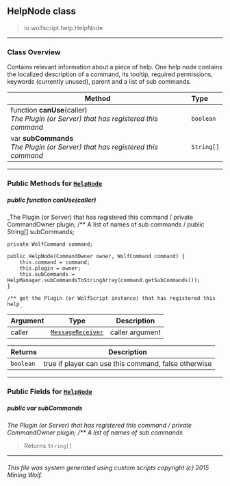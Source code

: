 ## HelpNode __class__

>io.wolfscript.help.HelpNode

---

### Class Overview

Contains relevant information about a piece of help. One help node contains the localized description of a command, its tooltip, required permissions, keywords (currently unused), parent and a list of sub commands.

Method | Type   
--- | :--- 
 function __canUse__(caller) <br> _The Plugin (or Server) that has registered this command_ | `boolean`
 var __subCommands__ <br> _The Plugin (or Server) that has registered this command_ | `String[]`



---


### Public Methods for [`HelpNode`](HelpNode.md)

##### <a id='canuse'></a>public  function __canUse__(caller)

_The Plugin (or Server) that has registered this command /
    private CommandOwner plugin;
    /** A list of names of sub commands /
    public String[] subCommands;

    private WolfCommand command;

    public HelpNode(CommandOwner owner, WolfCommand command) {
        this.command = command;
        this.plugin = owner;
        this.subCommands = HelpManager.subCommandsToStringArray(command.getSubCommands());
    }

    /** get the Plugin (or WolfScript instance) that has registered this help_

Argument | Type | Description  
--- | --- | --- 
caller | [`MessageReceiver`](..\chat\MessageReceiver.md) | caller argument

Returns | Description
--- | --- 
`boolean` | true if player can use this command, false otherwise


---

### Public Fields for [`HelpNode`](HelpNode.md)

##### <a id='subcommands'></a>public  var __subCommands__

_The Plugin (or Server) that has registered this command /
    private CommandOwner plugin;
    /** A list of names of sub commands_

>Returns
>  `String[]`

---


###### This file was system generated using custom scripts copyright (c) 2015 Mining Wolf.
	

